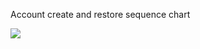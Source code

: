 Account create and restore sequence chart

![](http://qiniu.eth.fm/2021-05-20-sequence-chart.jpg)



